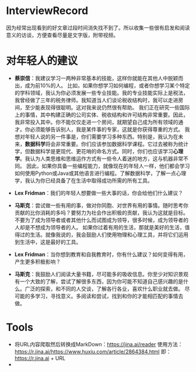 # InterviewRecord

因为经常出现看到的好文章过段时间消失找不到了。所以收集一些很有启发和阅读意义的访谈，方便查看尽量是文字版，附带视频。

# 对年轻人的建议

- **蔡崇信**：我建议学习一两种非常基本的技能，这样你就能在其他人中脱颖而出，成为前10%的人。
比如，如果你想学习如何编程，或者你想学习某个特定的学科领域，我认为你必须发展一些专业技能。我的专业技能实际上是税法，我曾经做了三年的税务律师。我知道当人们谈论税收结构时，我可以走进房间，至少能表现得很聪明。这对我来说仍然很有帮助。
我们正在研究一些国际上的事情，其中构建正确的公司实体、税收结构和许可结构非常重要。因此，我非常投入其中。你不能仅仅走进一个房间，就期望自己成为所有领域的通才。你必须能够告诉别人，我是某件事的专家，这就是你获得尊重的方式。
我想对年轻人说的另一件事是，你们需要学习多种东西。特别是，我认为在未来，**数据科学**将会非常重要。你们应该参加数据科学课程。它过去被称为统计学，但数据科学是更现代、更花哨的命名方式。同时，你们也应该学习**心理学**。我认为人类思维和思维运作方式有一些令人着迷的地方，这与机器非常不同。
因此，如果你具备一些编程能力，就像现在的年轻人一样，他们都会学习如何使用Python或Java或其他语言进行编程。了解数据科学，了解一点心理学，我认为你已经具备了在生活中取得成功所需的所有工具。

- **Lex Fridman**：我们的年轻人想要做一些大事的话，你会给他们什么建议？
- **马斯克**：尝试做一些有用的事，做对你同胞、对世界有用的事情。随时思考你贡献的比你消耗的多吗？要努力为社会作出积极的贡献，我认为这就是目标。
不要为了成为领导者或者其他什么而试图成为领导，很多时候，成为领导者的人却是不想成为领导者的人。
如果你过着有用的生活，那就是美好的生活，值得过的生活。就像我说的，我会鼓励人们使用物理和心理工具，并将它们运用到生活中，这是最好的工具。
- **Lex Fridman**：当你想到教育和自我教育时，你有什么建议？如何变得有用，产生更多积极影响？
- **马斯克**：我鼓励人们阅读大量书籍，尽可能多的吸收信息。你至少对知识景观有一个大致的了解，尝试了解很多东西，因为你可能不知道自己感兴趣的是什么。广泛的探索，和不同的人交谈，了解各行各业，喜欢什么职业就去做。
尽可能的多学习，寻找意义。多阅读和尝试，找到和你的才能相匹配的事情去做。

# Tools

- 将URL内容爬取然后转换成MarkDown：<https://jina.ai/reader> 使用方法：<https://r.jina.ai/https://www.huxiu.com/article/2864384.html> 即：<https://r.jina.ai> + URL
-
  